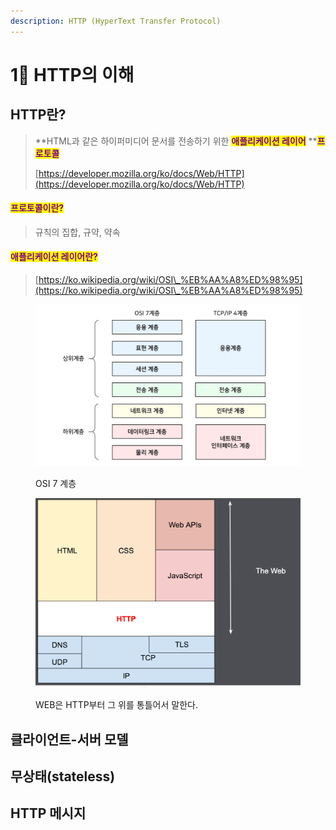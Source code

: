 ```yaml
---
description: HTTP (HyperText Transfer Protocol)
---
```


# 1⃣ HTTP의 이해

## HTTP란?

> **HTML과 같은 하이퍼미디어 문서를 전송하기 위한 **<mark style="color:purple;">**애플리케이션 레이어**</mark>**  **<mark style="color:purple;">**프로토콜**</mark>
>
> [https://developer.mozilla.org/ko/docs/Web/HTTP](https://developer.mozilla.org/ko/docs/Web/HTTP)

#### <mark style="color:purple;">프로토콜이란?</mark>

> 규칙의 집합, 규약, 약속

#### <mark style="color:purple;">**애플리케이션 레이어란?**</mark>

> [https://ko.wikipedia.org/wiki/OSI\_%EB%AA%A8%ED%98%95](https://ko.wikipedia.org/wiki/OSI\_%EB%AA%A8%ED%98%95)

<figure><img src="../.gitbook/assets/image.png" alt=""><figcaption><p>OSI 7 계층</p></figcaption></figure>

<figure><img src="../.gitbook/assets/image (1).png" alt=""><figcaption><p>WEB은 HTTP부터 그 위를 통틀어서 말한다.</p></figcaption></figure>

## 클라이언트-서버 모델

## 무상태(stateless)

## HTTP 메시지

